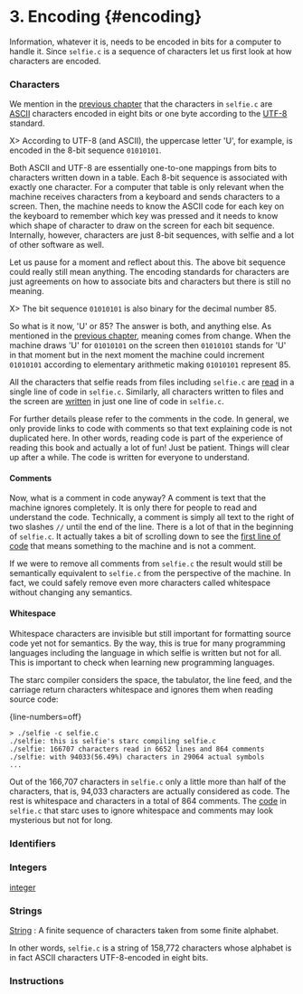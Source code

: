 # 3. Encoding {#encoding}

Information, whatever it is, needs to be encoded in bits for a computer to handle it. Since `selfie.c` is a sequence of characters let us first look at how characters are encoded.

### Characters

We mention in the [previous chapter](#semantics) that the characters in `selfie.c` are [ASCII](https://en.wikipedia.org/wiki/ASCII "ASCII") characters encoded in eight bits or one byte according to the [UTF-8](https://en.wikipedia.org/wiki/UTF-8 "UTF-8") standard.

X> According to UTF-8 (and ASCII), the uppercase letter 'U', for example, is encoded in the 8-bit sequence `01010101`.

Both ASCII and UTF-8 are essentially one-to-one mappings from bits to characters written down in a table. Each 8-bit sequence is associated with exactly one character. For a computer that table is only relevant when the machine receives characters from a keyboard and sends characters to a screen. Then, the machine needs to know the ASCII code for each key on the keyboard to remember which key was pressed and it needs to know which shape of character to draw on the screen for each bit sequence. Internally, however, characters are just 8-bit sequences, with selfie and a lot of other software as well.

Let us pause for a moment and reflect about this. The above bit sequence could really still mean anything. The encoding standards for characters are just agreements on how to associate bits and characters but there is still no meaning.

X> The bit sequence `01010101` is also binary for the decimal number 85.

So what is it now, 'U' or 85? The answer is both, and anything else. As mentioned in the [previous chapter](#semantics), meaning comes from change. When the machine draws 'U' for `01010101` on the screen then `01010101` stands for 'U' in that moment but in the next moment the machine could increment `01010101` according to elementary arithmetic making `01010101` represent 85.

All the characters that selfie reads from files including `selfie.c` are [read](http://github.com/cksystemsteaching/selfie/blob/58503341fdff87ef993b469bc6353d75dd8ee9fd/selfie.c#L1595) in a single line of code in `selfie.c`. Similarly, all characters written to files and the screen are [written](http://github.com/cksystemsteaching/selfie/blob/58503341fdff87ef993b469bc6353d75dd8ee9fd/selfie.c#L1469) in just one line of code in `selfie.c`.

For further details please refer to the comments in the code. In general, we only provide links to code with comments so that text explaining code is not duplicated here. In other words, reading code is part of the experience of reading this book and actually a lot of fun! Just be patient. Things will clear up after a while. The code is written for everyone to understand.

#### Comments

Now, what is a comment in code anyway? A comment is text that the machine ignores completely. It is only there for people to read and understand the code. Technically, a comment is simply all text to the right of two slashes `//` until the end of the line. There is a lot of that in the beginning of `selfie.c`. It actually takes a bit of scrolling down to see the [first line of code](http://github.com/cksystemsteaching/selfie/blob/0d76fc92d8a79db612973153d133f14eb35efae6/selfie.c#L76) that means something to the machine and is not a comment.

If we were to remove all comments from `selfie.c` the result would still be semantically equivalent to `selfie.c` from the perspective of the machine. In fact, we could safely remove even more characters called whitespace without changing any semantics.

#### Whitespace

Whitespace characters are invisible but still important for formatting source code yet not for semantics. By the way, this is true for many programming languages including the language in which selfie is written but not for all. This is important to check when learning new programming languages.

The starc compiler considers the space, the tabulator, the line feed, and the carriage return characters whitespace and ignores them when reading source code:

{line-numbers=off}
```
> ./selfie -c selfie.c
./selfie: this is selfie's starc compiling selfie.c
./selfie: 166707 characters read in 6652 lines and 864 comments
./selfie: with 94033(56.49%) characters in 29064 actual symbols
...
```

Out of the 166,707 characters in `selfie.c` only a little more than half of the characters, that is, 94,033 characters are actually considered as code. The rest is whitespace and characters in a total of 864 comments. The [code](http://github.com/cksystemsteaching/selfie/blob/949642c1ffb7a70633be551cf42f5ff83735eeb9/selfie.c#L1710-L1756) in `selfie.c` that starc uses to ignore whitespace and comments may look mysterious but not for long.

### Identifiers

### Integers

[integer](http://github.com/cksystemsteaching/selfie/blob/fa735a8561db58718cb58015bba8220a058c1c28/selfie.c#L1726-L1767 "integer")

### Strings

[String](https://en.wikipedia.org/wiki/String_(computer_science) "String")
: A finite sequence of characters taken from some finite alphabet.

In other words, `selfie.c` is a string of 158,772 characters whose alphabet is in fact ASCII characters UTF-8-encoded in eight bits.

### Instructions